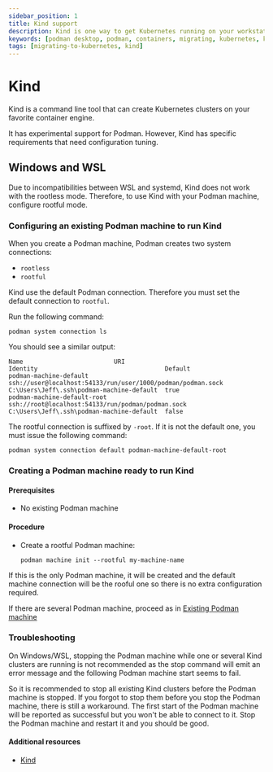 ```yaml
---
sidebar_position: 1
title: Kind support
description: Kind is one way to get Kubernetes running on your workstation.
keywords: [podman desktop, podman, containers, migrating, kubernetes, kind]
tags: [migrating-to-kubernetes, kind]
---
```


# Kind

Kind is a command line tool that can create Kubernetes clusters on your favorite container engine.

It has experimental support for Podman.
However, Kind has specific requirements that need configuration tuning.

## Windows and WSL

Due to incompatibilities between WSL and systemd, Kind does not work with the rootless mode.
Therefore, to use Kind with your Podman machine, configure rootful mode.

### Configuring an existing Podman machine to run Kind

When you create a Podman machine, Podman creates two system connections:

* `rootless`
* `rootful` 

Kind use the default Podman connection.
Therefore you must set the default connection to `rootful`.

Run the following command:

```shell
podman system connection ls
```

You should see a similar output:
```
Name                         URI                                                          Identity                                   Default
podman-machine-default       ssh://user@localhost:54133/run/user/1000/podman/podman.sock  C:\Users\Jeff\.ssh\podman-machine-default  true
podman-machine-default-root  ssh://root@localhost:54133/run/podman/podman.sock            C:\Users\Jeff\.ssh\podman-machine-default  false
```

The rootful connection is suffixed by `-root`. If it is not the default one, you must issue the following command:

```shell
podman system connection default podman-machine-default-root
```

### Creating a Podman machine ready to run Kind

#### Prerequisites

* No existing Podman machine 

#### Procedure

* Create a rootful Podman machine:

  ```shell
  podman machine init --rootful my-machine-name

If this is the only Podman machine, it will be created and the default machine connection will be the rooful one so
there is no extra configuration required.

If there are several Podman machine, proceed as in [Existing Podman machine](#exiting-podman-machine)

### Troubleshooting

On Windows/WSL, stopping the Podman machine while one or several Kind clusters are running is not recommended as the
stop command will emit an error message and the following Podman machine start seems to fail.

So it is recommended to stop all existing Kind clusters before the Podman machine is stopped. If you forgot to stop them
before you stop the Podman machine, there is still a workaround. The first start of the Podman machine will be reported
as successful but you won't be able to connect to it. Stop the Podman machine and restart it and you should be good.

#### Additional resources

* [Kind](https://kind.sigs.k8s.io/)

